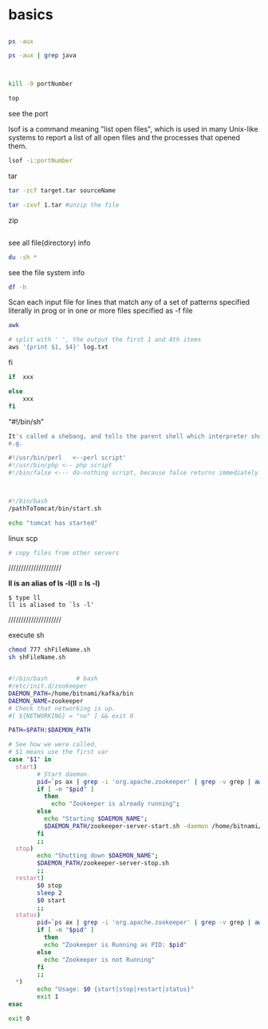 # basics

##   


```sh
ps -aux

ps -aux | grep java




```



```sh
kill -9 portNumber


```

```sh
top

```

see the port 

lsof is a command meaning "list open files", which is used in many Unix-like systems to report a list of all open files and the processes that opened them.

```sh
lsof -i:portNumber

```

tar
```sh
tar -zcf target.tar sourceName

tar -zxvf 1.tar #unzip the file

```

zip
```sh

```

see all file(directory) info
```sh
du -sh *

```

see the file system info
```sh
df -h
```

Scan each input file for lines that match any of a set of patterns specified literally in prog or in one or more files specified as -f file
```sh
awk

# split with ' ', the output the first 1 and 4th items
aws '{print $1, $4}' log.txt      


```


fi
```sh
if  xxx

else 
    xxx
fi

```



“#!/bin/sh” 
```sh
It's called a shebang, and tells the parent shell which interpreter should be used to execute the script.
e.g.

#!/usr/bin/perl   <--perl script'
#!/usr/bin/php <-- php script
#!/bin/false <--- do-nothing script, because false returns immediately anyways.



#!/bin/bash
/pathToTomcat/bin/start.sh

echo "tomcat has started"


```


linux scp
```sh
# copy files from other servers


```

/////////////////////


**ll is an alias of ls -l(ll = ls -l)**
```
$ type ll
ll is aliased to `ls -l'
```

/////////////////////

execute sh 
```sh
chmod 777 shFileName.sh
sh shFileName.sh
```


```sh

#!/bin/bash        # bash     
#/etc/init.d/zookeeper
DAEMON_PATH=/home/bitnami/kafka/bin
DAEMON_NAME=zookeeper
# Check that networking is up.
#[ ${NETWORKING} = "no" ] && exit 0

PATH=$PATH:$DAEMON_PATH

# See how we were called.
# $1 means use the first var
case "$1" in
  start)
        # Start daemon.
        pid=`ps ax | grep -i 'org.apache.zookeeper' | grep -v grep | awk '{print $1}'`
        if [ -n "$pid" ]
          then
            echo "Zookeeper is already running";
        else
          echo "Starting $DAEMON_NAME";
          $DAEMON_PATH/zookeeper-server-start.sh -daemon /home/bitnami/kafka/config/zookeeper.properties
        fi
        ;;
  stop)
        echo "Shutting down $DAEMON_NAME";
        $DAEMON_PATH/zookeeper-server-stop.sh
        ;;
  restart)
        $0 stop
        sleep 2
        $0 start
        ;;
  status)
        pid=`ps ax | grep -i 'org.apache.zookeeper' | grep -v grep | awk '{print $1}'`
        if [ -n "$pid" ]
          then
          echo "Zookeeper is Running as PID: $pid"
        else
          echo "Zookeeper is not Running"
        fi
        ;;
  *)
        echo "Usage: $0 {start|stop|restart|status}"
        exit 1
esac

exit 0


```
